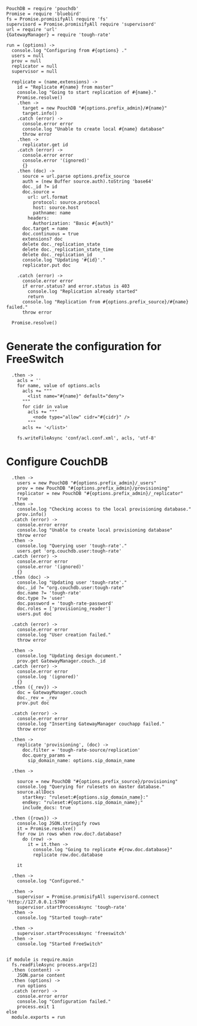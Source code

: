     PouchDB = require 'pouchdb'
    Promise = require 'bluebird'
    fs = Promise.promisifyAll require 'fs'
    supervisord = Promise.promisifyAll require 'supervisord'
    url = require 'url'
    {GatewayManager} = require 'tough-rate'

    run = (options) ->
      console.log "Configuring from #{options} ."
      users = null
      prov = null
      replicator = null
      supervisor = null

      replicate = (name,extensions) ->
        id = "Replicate #{name} from master"
        console.log "Going to start replication of #{name}."
        Promise.resolve()
        .then ->
          target = new PouchDB "#{options.prefix_admin}/#{name}"
          target.info()
        .catch (error) ->
          console.error error
          console.log "Unable to create local #{name} database"
          throw error
        .then ->
          replicator.get id
        .catch (error) ->
          console.error error
          console.error '(ignored)'
          {}
        .then (doc) ->
          source = url.parse options.prefix_source
          auth = (new Buffer source.auth).toString 'base64'
          doc._id ?= id
          doc.source =
            url: url.format
              protocol: source.protocol
              host: source.host
              pathname: name
            headers:
              Authorization: "Basic #{auth}"
          doc.target = name
          doc.continuous = true
          extensions? doc
          delete doc._replication_state
          delete doc._replication_state_time
          delete doc._replication_id
          console.log "Updating '#{id}'."
          replicator.put doc

        .catch (error) ->
          console.error error
          if error.status? and error.status is 403
            console.log "Replication already started"
            return
          console.log "Replication from #{options.prefix_source}/#{name} failed."
          throw error

      Promise.resolve()

Generate the configuration for FreeSwitch
=========================================

      .then ->
        acls = ''
        for name, value of options.acls
          acls += """
            <list name="#{name}" default="deny">
          """
          for cidr in value
            acls += """
              <node type="allow" cidr="#{cidr}" />
            """
          acls += '</list>'

        fs.writeFileAsync 'conf/acl.conf.xml', acls, 'utf-8'

Configure CouchDB
=================

      .then ->
        users = new PouchDB "#{options.prefix_admin}/_users"
        prov = new PouchDB "#{options.prefix_admin}/provisioning"
        replicator = new PouchDB "#{options.prefix_admin}/_replicator"
        true
      .then ->
        console.log "Checking access to the local provisioning database."
        prov.info()
      .catch (error) ->
        console.error error
        console.log "Unable to create local provisioning database"
        throw error
      .then ->
        console.log "Querying user 'tough-rate'."
        users.get 'org.couchdb.user:tough-rate'
      .catch (error) ->
        console.error error
        console.error '(ignored)'
        {}
      .then (doc) ->
        console.log "Updating user 'tough-rate'."
        doc._id ?= "org.couchdb.user:tough-rate"
        doc.name ?= 'tough-rate'
        doc.type ?= 'user'
        doc.password = 'tough-rate-password'
        doc.roles = ['provisioning_reader']
        users.put doc

      .catch (error) ->
        console.error error
        console.log "User creation failed."
        throw error

      .then ->
        console.log "Updating design document."
        prov.get GatewayManager.couch._id
      .catch (error) ->
        console.error error
        console.log '(ignored)'
        {}
      .then ({_rev}) ->
        doc = GatewayManager.couch
        doc._rev = _rev
        prov.put doc

      .catch (error) ->
        console.error error
        console.log "Inserting GatewayManager couchapp failed."
        throw error

      .then ->
        replicate 'provisioning', (doc) ->
          doc.filter = 'tough-rate-source/replication'
          doc.query_params =
            sip_domain_name: options.sip_domain_name

      .then ->

        source = new PouchDB "#{options.prefix_source}/provisioning"
        console.log "Querying for rulesets on master database."
        source.allDocs
          startkey: "ruleset:#{options.sip_domain_name}:"
          endkey: "ruleset:#{options.sip_domain_name};"
          include_docs: true

      .then ({rows}) ->
        console.log JSON.stringify rows
        it = Promise.resolve()
        for row in rows when row.doc?.database?
          do (row) ->
            it = it.then ->
              console.log "Going to replicate #{row.doc.database}"
              replicate row.doc.database

        it

      .then ->
        console.log "Configured."

      .then ->
        supervisor = Promise.promisifyAll supervisord.connect 'http://127.0.0.1:5700'
        supervisor.startProcessAsync 'tough-rate'
      .then ->
        console.log "Started tough-rate"

      .then ->
        supervisor.startProcessAsync 'freeswitch'
      .then ->
        console.log "Started FreeSwitch"


    if module is require.main
      fs.readFileAsync process.argv[2]
      .then (content) ->
        JSON.parse content
      .then (options) ->
        run options
      .catch (error) ->
        console.error error
        console.log "Configuration failed."
        process.exit 1
    else
      module.exports = run
